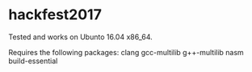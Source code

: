 # hackfest2017

Tested and works on Ubunto 16.04 x86_64.

Requires the following packages:
clang
gcc-multilib
g++-multilib
nasm
build-essential
